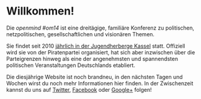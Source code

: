 # Willkommen!

Die _openmind #om14_ ist eine dreitägige, familiäre Konferenz zu politischen, netzpolitischen, gesellschaftlichen und visionären Themen.

Sie findet seit 2010 [jährlich in der Jugendherberge Kassel](/wann-und-wo/) statt.
Offiziell wird sie von der Piratenpartei organisiert, hat sich aber inzwischen über die Parteigrenzen hinweg als eine der angenehmsten und spannendsten politischen Veranstaltungen Deutschlands etabliert.

Die diesjährige Website ist noch brandneu, in den nächsten Tagen und Wochen wirst du noch mehr Informationen hier finden.
In der Zwischenzeit kannst du uns auf [Twitter][], [Facebook][] oder [Google+][] folgen!

[Twitter]: https://twitter.com/openmindkonf
[Facebook]: https://www.facebook.com/openmind.konferenz
[Google+]: https://plus.google.com/118100230661845993722
